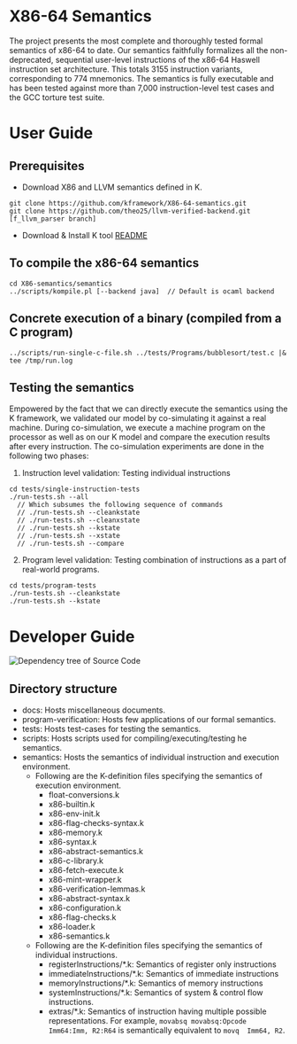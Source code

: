 
# X86-64 Semantics
The project presents the most complete and thoroughly tested formal semantics
of x86-64 to date. Our semantics faithfully formalizes all the non-deprecated,
   sequential user-level instructions of the x86-64 Haswell instruction set
   architecture.  This totals 3155 instruction variants, corresponding to 774
   mnemonics. The semantics is fully executable and has been tested against
   more than 7,000 instruction-level test cases and the GCC torture test suite.

# User Guide

## Prerequisites
 - Download X86 and LLVM semantics defined in K.
  ```
  git clone https://github.com/kframework/X86-64-semantics.git
  git clone https://github.com/theo25/llvm-verified-backend.git [f_llvm_parser branch]
  ```

 - Download & Install K tool [README](https://github.com/kframework/k/blob/master/README.md)

## To compile the x86-64 semantics
  ```
  cd X86-semantics/semantics
  ../scripts/kompile.pl [--backend java]  // Default is ocaml backend
  ```
## Concrete execution of a binary (compiled from a C program)
```
../scripts/run-single-c-file.sh ../tests/Programs/bubblesort/test.c |& tee /tmp/run.log
```

## Testing the semantics
Empowered by the fact that we can directly execute the semantics using the K
framework, we validated our model by co-simulating it against a real machine.
During co-simulation, we execute a machine program on the processor as well as
on our K model and compare the execution results after every instruction. The
co-simulation experiments are done in the following two phases:

1. Instruction level validation: Testing individual instructions
```
cd tests/single-instruction-tests
./run-tests.sh --all
  // Which subsumes the following sequence of commands
  // ./run-tests.sh --cleankstate
  // ./run-tests.sh --cleanxstate
  // ./run-tests.sh --kstate
  // ./run-tests.sh --xstate
  // ./run-tests.sh --compare
```

2. Program level validation: Testing combination of instructions as a part of
real-world programs.
```
cd tests/program-tests
./run-tests.sh --cleankstate
./run-tests.sh --kstate
```

# Developer Guide
![Dependency tree of Source Code](https://github.com/kframework/X86-64-semantics/blob/master/docs/reports/import_graph.png)

## Directory structure

  - docs: Hosts miscellaneous documents.
  - program-verification: Hosts few applications of our formal semantics.
  - tests: Hosts test-cases for testing the semantics.
  - scripts: Hosts scripts used for compiling/executing/testing he semantics.
  - semantics: Hosts the semantics of individual instruction and execution
  environment.
    - Following are the K-definition files specifying the semantics of execution environment.
      - float-conversions.k
      - x86-builtin.k
      - x86-env-init.k
      - x86-flag-checks-syntax.k
      - x86-memory.k
      - x86-syntax.k
      - x86-abstract-semantics.k
      - x86-c-library.k
      - x86-fetch-execute.k
      - x86-mint-wrapper.k
      - x86-verification-lemmas.k
      - x86-abstract-syntax.k
      - x86-configuration.k
      - x86-flag-checks.k
      - x86-loader.k
      - x86-semantics.k
    - Following are the K-definition files specifying the semantics of individual instructions.
      - registerInstructions/\*.k: Semantics of register only instructions
      - immediateInstructions/\*.k: Semantics of immediate  instructions
      - memoryInstructions/\*.k: Semantics of memory instructions
      - systemInstructions/\*.k: Semantics of system & control flow instructions.
      - extras/\*.k: Semantics of instruction having multiple possible
      representations. For example, `movabsq movabsq:Opcode  Imm64:Imm, R2:R64`
      is semantically equivalent to `movq  Imm64, R2`.
